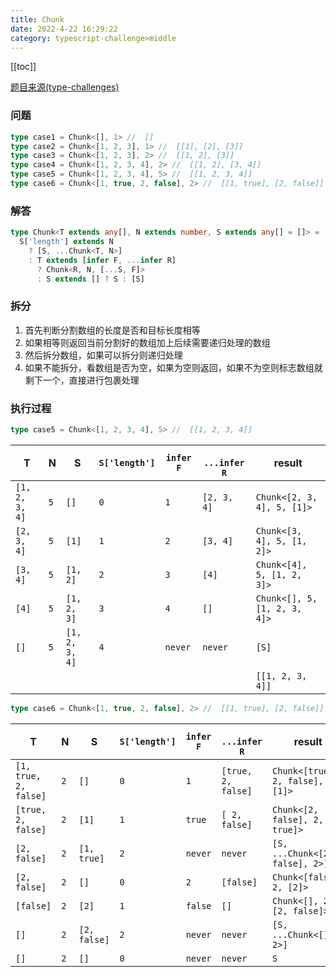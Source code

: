 ```yaml
---
title: Chunk 
date: 2022-4-22 16:29:22
category: typescript-challenge>middle
---
```


[[toc]]

[题目来源(type-challenges)](https://github.com/type-challenges/type-challenges/blob/main/questions/04499-medium-chunk/README.md)

### 问题

```typescript
type case1 = Chunk<[], 1> //  []
type case2 = Chunk<[1, 2, 3], 1> //  [[1], [2], [3]]
type case3 = Chunk<[1, 2, 3], 2> //  [[1, 2], [3]]
type case4 = Chunk<[1, 2, 3, 4], 2> //  [[1, 2], [3, 4]]
type case5 = Chunk<[1, 2, 3, 4], 5> //  [[1, 2, 3, 4]]
type case6 = Chunk<[1, true, 2, false], 2> //  [[1, true], [2, false]]
```

### 解答

```typescript
type Chunk<T extends any[], N extends number, S extends any[] = []> = 
  S['length'] extends N
    ? [S, ...Chunk<T, N>]
    : T extends [infer F, ...infer R]
      ? Chunk<R, N, [...S, F]>
      : S extends [] ? S : [S]
```

### 拆分
1. 首先判断分割数组的长度是否和目标长度相等
2. 如果相等则返回当前分割好的数组加上后续需要递归处理的数组
3. 然后拆分数组，如果可以拆分则递归处理
4. 如果不能拆分，看数组是否为空，如果为空则返回，如果不为空则标志数组就剩下一个，直接进行包裹处理

### 执行过程

```typescript
type case5 = Chunk<[1, 2, 3, 4], 5> //  [[1, 2, 3, 4]]
```

|T|N|S|`S['length']`|`infer F`|` ...infer R`|result|
| ---- | ---- | ---- | ---- | ---- | ---- | ---- |
|`[1, 2, 3, 4]`|`5`|`[]`|`0`|`1`|`[2, 3, 4]`|`Chunk<[2, 3, 4], 5, [1]>`|
|`[2, 3, 4]`|`5`|`[1]`|`1`|`2`|`[3, 4]`|`Chunk<[3, 4], 5, [1, 2]>`|
|`[3, 4]`|`5`|`[1, 2]`|`2`|`3`|`[4]`|`Chunk<[4], 5, [1, 2, 3]>`|
|`[4]`|`5`|`[1, 2, 3]`|`3`|`4`|`[]`|`Chunk<[], 5, [1, 2, 3, 4]>`|
|`[]`|`5`|`[1, 2, 3, 4]`|`4`|`never`|`never`|`[S]`|
|||||||`[[1, 2, 3, 4]]`|

```typescript
type case6 = Chunk<[1, true, 2, false], 2> //  [[1, true], [2, false]]
```
|T|N|S|`S['length']`|`infer F`|` ...infer R`|result|
| ---- | ---- | ---- | ---- | ---- | ---- | ---- |
|`[1, true, 2, false]`|`2`|`[]`|`0`|`1`|`[true, 2, false]`|`Chunk<[true, 2, false], 2, [1]>`|
|`[true, 2, false]`|`2`|`[1]`|`1`|`true`|`[ 2, false]`|`Chunk<[2, false], 2, [1, true]>`|
|`[2, false]`|`2`|`[1, true]`|`2`|`never`|`never`|`[S, ...Chunk<[2, false], 2>]`|
|`[2, false]`|`2`|`[]`|`0`|`2`|`[false]`|`Chunk<[false], 2, [2]>`|
|`[false]`|`2`|`[2]`|`1`|`false`|`[]`|`Chunk<[], 2, [2, false]>`|
|`[]`|`2`|`[2, false]`|`2`|`never`|`never`|`[S, ...Chunk<[], 2>]`|
|`[]`|`2`|`[]`|`0`|`never`|`never`|`S`|
